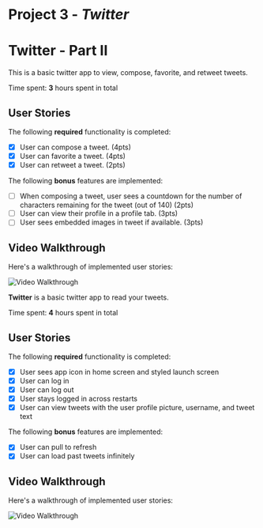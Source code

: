 # Project 3 - *Twitter*

# Twitter - Part II

This is a basic twitter app to view, compose, favorite, and retweet tweets.

Time spent: **3** hours spent in total

## User Stories

The following **required** functionality is completed:

- [X] User can compose a tweet. (4pts)
- [X] User can favorite a tweet. (4pts)
- [X] User can retweet a tweet. (2pts)

The following **bonus** features are implemented:

- [ ] When composing a tweet, user sees a countdown for the number of characters remaining for the tweet (out of 140) (2pts)
- [ ] User can view their profile in a profile tab. (3pts)
- [ ] User sees embedded images in tweet if available. (3pts)

## Video Walkthrough

Here's a walkthrough of implemented user stories:

<img src='http://g.recordit.co/MyEKwrkNEH.gif' title='Video Walkthrough' width='' alt='Video Walkthrough' />

**Twitter** is a basic twitter app to read your tweets.

Time spent: **4** hours spent in total

## User Stories

The following **required** functionality is completed:

- [X] User sees app icon in home screen and styled launch screen
- [X] User can log in
- [X] User can log out 
- [X] User stays logged in across restarts 
- [X] User can view tweets with the user profile picture, username, and tweet text 

The following **bonus** features are implemented:

- [X] User can pull to refresh 
- [X] User can load past tweets infinitely 

## Video Walkthrough

Here's a walkthrough of implemented user stories:

<img src='http://g.recordit.co/5XaGQcuOvA.gif' title='Video Walkthrough' width='' alt='Video Walkthrough' />

